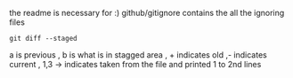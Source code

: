the readme is necessary for :) 
github/gitignore contains the all the ignoring files
```
git diff --staged
```
a is previous , b is what is in stagged area , + indicates old ,- indicates current , 1,3 -> indicates taken from the file and printed 1 to 2nd lines
